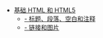 * [基础 HTML 和 HTML5](BasicHTML/)
  * [- 标题、段落、空白和注释](BasicHTML/标题、段落、空白和注释.md)
  * [- 链接和图片](BasicHTML/链接和图片.md)


